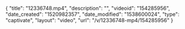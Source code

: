 {
    "title": "12336748.mp4",
    "description": "",
    "videoid": "154285956",
    "date_created": "1520982357",
    "date_modified": "1538600024",
    "type": "captivate",
    "layout": "video",
    "url": "\/v\/12336748-mp4\/154285956"
}